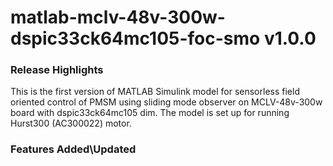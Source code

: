# matlab-mclv-48v-300w-dspic33ck64mc105-foc-smo v1.0.0
### Release Highlights
This is the first version of MATLAB Simulink model for sensorless field oriented control of PMSM using sliding mode observer on MCLV-48v-300w board with dspic33ck64mc105 dim.
The model is set up for running Hurst300 (AC300022) motor.

### Features Added\Updated




